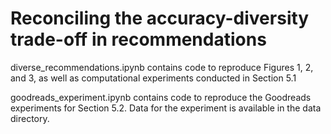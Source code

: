 # Reconciling the accuracy-diversity trade-off in recommendations

diverse_recommendations.ipynb contains code to reproduce Figures 1, 2, and 3, as well as computational experiments conducted in Section 5.1

goodreads_experiment.ipynb contains code to reproduce the Goodreads experiments for Section 5.2. Data for the experiment is available in the data directory.
